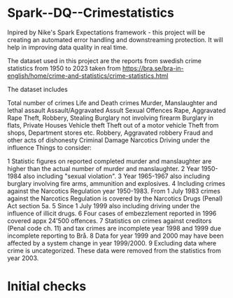 # Spark--DQ--Crimestatistics

Inpired by Nike's Spark Expectations framework - this project will be creating an automated error handling and downstreaming protection. It will help in improving data quality in real time.

The dataset used in this project are the reports from swedish crime statistics from 1950 to 2023 taken from https://bra.se/bra-in-english/home/crime-and-statistics/crime-statistics.html

The dataset includes

Total number of crimes
Life and Death crimes
Murder, Manslaughter and lethal assault
Assault/Aggravated Assult
Sexual Offences
Rape, Aggravated Rape
Theft, Robbery, Stealing
Burglary not involving firearm
Burglary in flats, Private Houses
Vehicle theft
Theft out of a motor vehicle
Theft from shops, Department stores etc.
Robbery, Aggravated robbery
Fraud and other acts of dishonesty
Criminal Damage
Narcotics
Driving under the influence
Things to consider:

1 Statistic figures on reported completed murder and manslaughter are higher than the actual number of murder and manslaughter.
2 Year 1950-1984 also including "sexual violation".
3 Year 1965-1967 also including burglary involving fire arms, ammunition and explosives.
4 Including crimes against the Narcotics Regulation year 1950-1983. From 1 July 1983 crimes against the Narcotics Regulation is covered by the Narcotics Drugs (Penal) Act section 5a.
5 Since 1 July 1999 also including driving under the influence of illicit drugs.
6 Four cases of embezzlement reported in 1996 covered appx 24'500 offences.
7 Statistics on crimes against creditors (Penal code ch. 11) and tax crimes are incomplete year 1998 and 1999 due incomplete reporting to Brå.
8 Data for year 1999 and 2000 may have been affected by a system change in year 1999/2000.
9 Excluding data where crime is uncategorized. These data were removed from the statistics from year 2003.


# Initial checks 



